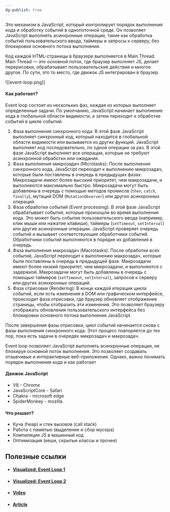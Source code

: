 ```yaml
---
dg-publish: true
---
```

Это механизм в JavaScript, который контролирует порядок выполнения кода и обработку событий в однопоточной среде. Он позволяет JavaScript выполнять асинхронные операции, такие как обработка событий пользовательского ввода, таймеры и запросы к серверу, без блокировки основного потока выполнения.

Код каждой HTML-страницы в браузере выполняется в Main Thread. Main Thread — это основной поток, где браузер выполняет JS, делает перерисовки, обрабатывает пользовательские действия и многое другое. По сути, это то место, где движок JS интегрирован в браузер.

![[event-loop.png]]

#### Как работает?
Event loop состоит из нескольких фаз, каждая из которых выполняет определенные задачи. По умолчанию, JavaScript начинает выполнение кода в глобальной области видимости, а затем переходит к обработке событий в цикле событий.

1. Фаза выполнения синхронного кода: В этой фазе JavaScript выполняет синхронный код, который находится в глобальной области видимости или вызывается из других функций. JavaScript выполняет код последовательно, по одной операции за раз. В этой фазе JavaScript выполняет все операции, которые не требуют асинхронной обработки или ожидания.
2. Фаза выполнения микрозадач (Microtasks): После выполнения синхронного кода, JavaScript переходит к выполнению микрозадач, которые были поставлены в очередь в предыдущих фазах. Микрозадачи имеют более высокий приоритет, чем макрозадачи, и выполняются максимально быстро. Микрозадачи могут быть добавлены в очередь с помощью методов промисов (`then`, `catch`, `finally`), мутаций DOM (`MutationObserver`) или других асинхронных операций.
3. Фаза обработки событий (Event processing): В этой фазе JavaScript обрабатывает события, которые произошли во время выполнения кода. Это может быть событие пользовательского ввода (например, клик мыши или нажатие клавиши), таймеры (`setTimeout`, `setInterval`) или другие асинхронные операции. JavaScript проверяет очередь событий и вызывает соответствующие обработчики событий. Обработчики событий выполняются в порядке их добавления в очередь.
4. Фаза выполнения макрозадач (Macrotasks): После обработки всех событий, JavaScript переходит к выполнению макрозадач, которые были поставлены в очередь в предыдущей фазе. Макрозадачи имеют более низкий приоритет, чем микрозадачи, и выполняются с задержкой. Макрозадачи могут быть добавлены в очередь с помощью таймеров (`setTimeout`, `setInterval`), запросов к серверу или других асинхронных операций.
5. Фаза отрисовки (Rendering): В конце каждой итерации цикла событий, если есть изменения в DOM или графическом интерфейсе, происходит фаза отрисовки, где браузер обновляет отображение страницы, чтобы отобразить эти изменения. Это позволяет браузеру отображать обновления пользовательского интерфейса без блокировки основного потока выполнения JavaScript.

После завершения фазы отрисовки, цикл событий начинается снова с фазы выполнения синхронного кода. Этот процесс повторяется до тех пор, пока есть задачи в очередях микрозадач и макрозадач.

Event loop позволяет JavaScript выполнять асинхронные операции, не блокируя основной поток выполнения. Это позволяет создавать отзывчивые и интерактивные веб-приложения. Однако, важно понимать порядок выполнения кода и как работает

#### Движок JavaScript
- V8 - Chrome
- JavaScriptCore - Safari
- Chakra - microsoft edge 
- SpiderMonkey - mozilla

#### Что решает?
- Куча (heap) и стек вызовов (call stack)
- Работа с памятью (выделение и сбор мусора)
- Компиляция JS в машинный код
- Оптимизация (кеши, скрытые классы и прочее)


## Полезные ссылки
- #### [Visualized: Event Loop 1](https://www.jsv9000.app/)
- #### [Visualized: Event Loop 2](https://kamronbekshodmonov.github.io/JELoop-Visualizer/)
- #### [Video](https://www.youtube.com/watch?v=8aGhZQkoFbQ)
- #### [Article](https://blog.xnim.me/event-loop-and-render-queue)
